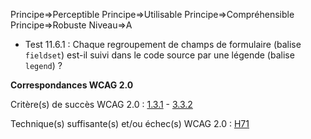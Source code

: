 Principe=>Perceptible
Principe=>Utilisable
Principe=>Compréhensible
Principe=>Robuste
Niveau=>A

*   Test 11.6.1 : Chaque regroupement de champs de formulaire (balise `fieldset`) est-il suivi dans le code source par une légende (balise `legend`) ?

**Correspondances WCAG 2.0**

Critère(s) de succès WCAG 2.0 : [1.3.1](http://www.w3.org/Translations/WCAG20-fr/#content-structure-separation-programmatic) - [3.3.2](http://www.w3.org/Translations/WCAG20-fr/#minimize-error-cues)

Technique(s) suffisante(s) et/ou échec(s) WCAG 2.0 : [H71](http://www.w3.org/TR/WCAG-TECHS/H71.html)
